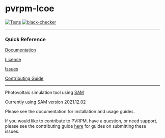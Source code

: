 # pvrpm-lcoe
[![Tests](https://github.com/FSEC-Photovoltaics/pvrpm-lcoe/actions/workflows/tests.yml/badge.svg?branch=master&event=push)](https://github.com/FSEC-Photovoltaics/pvrpm-lcoe/actions/workflows/tests.yml) [![black-checker](https://github.com/FSEC-Photovoltaics/pvrpm-lcoe/actions/workflows/black-checker.yml/badge.svg)](https://github.com/FSEC-Photovoltaics/pvrpm-lcoe/actions/workflows/black-checker.yml)

---

### Quick Reference
[Documentation](https://pvrpm.readthedocs.io/en/latest/)

[License](LICENSE)

[Issues](https://github.com/FSEC-Photovoltaics/pvrpm-lcoe/issues/)

[Contributing Guide](.github/CONTRIBUTING.md)

---

Photovoltaic simulation tool using [SAM](https://github.com/NREL/SAM)

Currently using SAM version 2021.12.02

Please see the documentation for installation and usage guides.

If you would like to contribute to PVRPM, have a question, or need support, please see the contributing guide [here](.github/CONTRIBUTING.md) for guides on submitting these issues.
